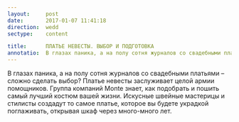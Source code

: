 ```yaml
---
layout:     post
date:       2017-01-07 11:41:18
direction:  wedd
sectype:    content

title:      ПЛАТЬЕ НЕВЕСТЫ. ВЫБОР И ПОДГОТОВКА              
annotatio:  В глазах паника, а на полу сотня журналов со свадебными платьями – сложно сделать выбор? Платье невесты заслуживает целой армии помощников. Группа компаний Monte знает, как подобрать и пошить самый лучший костюм вашей жизни. Искусные швейные мастерицы и стилисты создадут то самое платье, которое вы будете украдкой поглаживать, открывая шкаф через много-много лет. 
---
```


В глазах паника, а на полу сотня журналов со свадебными платьями – сложно сделать выбор? Платье невесты заслуживает целой армии помощников. Группа компаний Monte знает, как подобрать и пошить самый лучший костюм вашей жизни. Искусные швейные мастерицы и стилисты создадут то самое платье, которое вы будете украдкой поглаживать, открывая шкаф через много-много лет. 